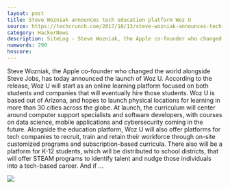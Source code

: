 ```yaml
---
layout: post
title: Steve Wozniak announces tech education platform Woz U
source: https://techcrunch.com/2017/10/13/steve-wozniak-announces-tech-education-platform-woz-u/
category: HackerNews
description: SiteLog - Steve Wozniak, the Apple co-founder who changed the world alongside Steve Jobs, has today announced the launch of Woz U. Woz U will start as an online..
numwords: 290
hnscore: 
---
```


Steve Wozniak, the Apple co-founder who changed the world alongside Steve Jobs, has today announced the launch of Woz U.  According to the release, Woz U will start as an online learning platform focused on both students and companies that will eventually hire those students. Woz U is based out of Arizona, and hopes to launch physical locations for learning in more than 30 cities across the globe.  At launch, the curriculum will center around computer support specialists and software developers, with courses on data science, mobile applications and cybersecurity coming in the future.  Alongside the education platform, Woz U will also offer platforms for tech companies to recruit, train and retain their workforce through on-site customized programs and subscription-based curricula. There also will be a platform for K-12 students, which will be distributed to school districts, that will offer STEAM programs to identify talent and nudge those individuals into a tech-based career.  And if ...

![](https://tctechcrunch2011.files.wordpress.com/2016/03/woz-thumb.jpg)
<!--description-->